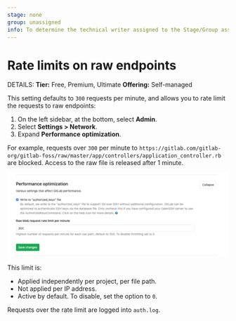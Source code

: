 ```yaml
---
stage: none
group: unassigned
info: To determine the technical writer assigned to the Stage/Group associated with this page, see https://handbook.gitlab.com/handbook/product/ux/technical-writing/#assignments
---
```


# Rate limits on raw endpoints

DETAILS:
**Tier:** Free, Premium, Ultimate
**Offering:** Self-managed

This setting defaults to `300` requests per minute, and allows you to rate limit the requests to raw endpoints:

1. On the left sidebar, at the bottom, select **Admin**.
1. Select **Settings > Network**.
1. Expand **Performance optimization**.

For example, requests over `300` per minute to `https://gitlab.com/gitlab-org/gitlab-foss/raw/master/app/controllers/application_controller.rb` are blocked. Access to the raw file is released after 1 minute.

![The raw blob request rate limit per minute set to 300.](img/rate_limits_on_raw_endpoints_v12_2.png)

This limit is:

- Applied independently per project, per file path.
- Not applied per IP address.
- Active by default. To disable, set the option to `0`.

Requests over the rate limit are logged into `auth.log`.

